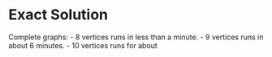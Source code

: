 # Exact Solution

Complete graphs:
    - 8 vertices runs in less than a minute.
    - 9 vertices runs in about 6 minutes.
    - 10 vertices runs for about 